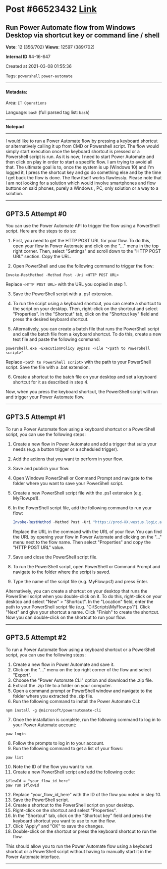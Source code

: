 
# Post \#66523432 [Link](https://stackoverflow.com/questions/66523432/)

## Run Power Automate flow from Windows Desktop via shortcut key or command line / shell

**Vote**: 12 (356/702) **Views**: 12597 (389/702) 

**Internal ID** \#4-16-647

Created at 2021-03-08 01:55:36

Tags: `powershell` `power-automate`

----------

#### Metadata:

Area: `IT Operations`

Language: `bash` (full parsed tag list: `bash`)

----------

**Notepad**


----------

I would like to run a Power Automate flow by pressing a keyboard shortcut or alternatively calling it up from CMD or Powershell script.
The flow would simply start execution once the keyboard shortcut is pressed or a Powershell script is run.
As it is now; I need to start Power Automate and then click on play in order to start a specific flow. I am trying to avoid all that.
The ultimate goal is to, once the system is up (Windows 10) and I'm logged it, I press the shortcut key and go do something else and by the time I get back the flow is done. The flow itself works flawlessly. Please note that I am not looking for a solution which would involve smartphones and flow buttons on said phones, purely  a Windows , PC, only solution or a way to a solution.


----------
        
## GPT3.5 Attempt \#0

You can use the Power Automate API to trigger the flow using a PowerShell script. Here are the steps to do so:

1. First, you need to get the HTTP POST URL for your flow. To do this, open your flow in Power Automate and click on the "..." menu in the top right corner. Then, select "Settings" and scroll down to the "HTTP POST URL" section. Copy the URL.

2. Open PowerShell and use the following command to trigger the flow:

```
Invoke-RestMethod -Method Post -Uri <HTTP POST URL>
```

Replace `<HTTP POST URL>` with the URL you copied in step 1.

3. Save the PowerShell script with a .ps1 extension.

4. To run the script using a keyboard shortcut, you can create a shortcut to the script on your desktop. Then, right-click on the shortcut and select "Properties". In the "Shortcut" tab, click on the "Shortcut key" field and press the desired keyboard shortcut.

5. Alternatively, you can create a batch file that runs the PowerShell script and call the batch file from a keyboard shortcut. To do this, create a new text file and paste the following command:

```
powershell.exe -ExecutionPolicy Bypass -File "<path to PowerShell script>"
```

Replace `<path to PowerShell script>` with the path to your PowerShell script. Save the file with a .bat extension.

6. Create a shortcut to the batch file on your desktop and set a keyboard shortcut for it as described in step 4.

Now, when you press the keyboard shortcut, the PowerShell script will run and trigger your Power Automate flow.

--------

## GPT3.5 Attempt \#1

To run a Power Automate flow using a keyboard shortcut or a PowerShell script, you can use the following steps:

1. Create a new flow in Power Automate and add a trigger that suits your needs (e.g. a button trigger or a scheduled trigger).
2. Add the actions that you want to perform in your flow.
3. Save and publish your flow.
4. Open Windows PowerShell or Command Prompt and navigate to the folder where you want to save your PowerShell script.
5. Create a new PowerShell script file with the .ps1 extension (e.g. MyFlow.ps1).
6. In the PowerShell script file, add the following command to run your flow:

   ```powershell
   Invoke-RestMethod -Method Post -Uri "https://prod-XX.westus.logic.azure.com:443/workflows/XXXXXXXXXXXXXXXXXXXXXXXXXXXXXXXXXXXXXXXXXXXXXXXXXXXXXXXXXXXXXXXX/triggers/manual/paths/invoke?api-version=2016-06-01&sp=%2Ftriggers%2Fmanual%2Frun&sv=1.0" -ContentType 'application/json' -Body '{}'
   ```

   Replace the URL in the command with the URL of your flow. You can find the URL by opening your flow in Power Automate and clicking on the "..." menu next to the flow name. Then select "Properties" and copy the "HTTP POST URL" value.

7. Save and close the PowerShell script file.
8. To run the PowerShell script, open PowerShell or Command Prompt and navigate to the folder where the script is saved.
9. Type the name of the script file (e.g. MyFlow.ps1) and press Enter.

Alternatively, you can create a shortcut on your desktop that runs the PowerShell script when you double-click on it. To do this, right-click on your desktop and select "New" > "Shortcut". In the "Location" field, enter the path to your PowerShell script file (e.g. "C:\Scripts\MyFlow.ps1"). Click "Next" and give your shortcut a name. Click "Finish" to create the shortcut. Now you can double-click on the shortcut to run your flow.

--------

## GPT3.5 Attempt \#2

To run a Power Automate flow using a keyboard shortcut or a PowerShell script, you can use the following steps:

1. Create a new flow in Power Automate and save it.
2. Click on the "..." menu on the top right corner of the flow and select "Export".
3. Choose the "Power Automate CLI" option and download the .zip file.
4. Extract the .zip file to a folder on your computer.
5. Open a command prompt or PowerShell window and navigate to the folder where you extracted the .zip file.
6. Run the following command to install the Power Automate CLI:

```
npm install -g @microsoft/powerautomate-cli
```

7. Once the installation is complete, run the following command to log in to your Power Automate account:

```
paw login
```

8. Follow the prompts to log in to your account.
9. Run the following command to get a list of your flows:

```
paw list
```

10. Note the ID of the flow you want to run.
11. Create a new PowerShell script and add the following code:

```
$flowId = "your_flow_id_here"
paw run $flowId
```

12. Replace "your_flow_id_here" with the ID of the flow you noted in step 10.
13. Save the PowerShell script.
14. Create a shortcut to the PowerShell script on your desktop.
15. Right-click on the shortcut and select "Properties".
16. In the "Shortcut" tab, click on the "Shortcut key" field and press the keyboard shortcut you want to use to run the flow.
17. Click "Apply" and "OK" to save the changes.
18. Double-click on the shortcut or press the keyboard shortcut to run the flow.

This should allow you to run the Power Automate flow using a keyboard shortcut or a PowerShell script without having to manually start it in the Power Automate interface.

--------
